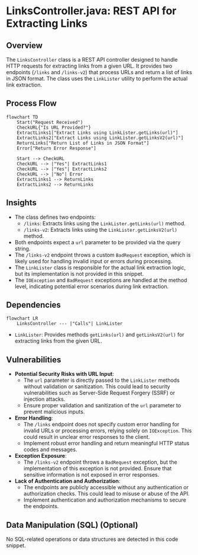 # LinksController.java: REST API for Extracting Links

## Overview
The `LinksController` class is a REST API controller designed to handle HTTP requests for extracting links from a given URL. It provides two endpoints (`/links` and `/links-v2`) that process URLs and return a list of links in JSON format. The class uses the `LinkLister` utility to perform the actual link extraction.

## Process Flow
```mermaid
flowchart TD
    Start("Request Received")
    CheckURL{"Is URL Provided?"}
    ExtractLinks1["Extract Links using LinkLister.getLinks(url)"]
    ExtractLinks2["Extract Links using LinkLister.getLinksV2(url)"]
    ReturnLinks["Return List of Links in JSON Format"]
    Error["Return Error Response"]

    Start --> CheckURL
    CheckURL --> |"Yes"| ExtractLinks1
    CheckURL --> |"Yes"| ExtractLinks2
    CheckURL --> |"No"| Error
    ExtractLinks1 --> ReturnLinks
    ExtractLinks2 --> ReturnLinks
```

## Insights
- The class defines two endpoints:
  - `/links`: Extracts links using the `LinkLister.getLinks(url)` method.
  - `/links-v2`: Extracts links using the `LinkLister.getLinksV2(url)` method.
- Both endpoints expect a `url` parameter to be provided via the query string.
- The `/links-v2` endpoint throws a custom `BadRequest` exception, which is likely used for handling invalid input or errors during processing.
- The `LinkLister` class is responsible for the actual link extraction logic, but its implementation is not provided in this snippet.
- The `IOException` and `BadRequest` exceptions are handled at the method level, indicating potential error scenarios during link extraction.

## Dependencies
```mermaid
flowchart LR
    LinksController --- |"Calls"| LinkLister
```

- `LinkLister`: Provides methods `getLinks(url)` and `getLinksV2(url)` for extracting links from the given URL.

## Vulnerabilities
- **Potential Security Risks with URL Input**:
  - The `url` parameter is directly passed to the `LinkLister` methods without validation or sanitization. This could lead to security vulnerabilities such as Server-Side Request Forgery (SSRF) or injection attacks.
  - Ensure proper validation and sanitization of the `url` parameter to prevent malicious inputs.
- **Error Handling**:
  - The `/links` endpoint does not specify custom error handling for invalid URLs or processing errors, relying solely on `IOException`. This could result in unclear error responses to the client.
  - Implement robust error handling and return meaningful HTTP status codes and messages.
- **Exception Exposure**:
  - The `/links-v2` endpoint throws a `BadRequest` exception, but the implementation of this exception is not provided. Ensure that sensitive information is not exposed in error responses.
- **Lack of Authentication and Authorization**:
  - The endpoints are publicly accessible without any authentication or authorization checks. This could lead to misuse or abuse of the API.
  - Implement authentication and authorization mechanisms to secure the endpoints.

## Data Manipulation (SQL) (Optional)
No SQL-related operations or data structures are detected in this code snippet.
